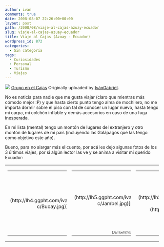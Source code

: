 ```yaml
---
author: ivan
comments: true
date: 2008-08-07 22:26:00+00:00
layout: post
path: /2008/08/viaje-al-cajas-azuay-ecuador
slug: viaje-al-cajas-azuay-ecuador
title: Viaje al Cajas (Azuay - Ecuador)
wordpress_id: 872
categories:
  - Sin categoría
tags:
  - Curiosidades
  - Personal
  - Turismo
  - Viajes
---
```


[![](http://farm4.static.flickr.com/3096/2734896340_df57bc403e_m.jpg)](http://www.flickr.com/photos/ivangabriel/2734896340/)
[Grupo en el Cajas](http://www.flickr.com/photos/ivangabriel/2734896340/)
Originally uploaded by [IvánGabriel](http://www.flickr.com/people/ivangabriel/).

No es noticia para nadie que me gusta viajar (claro que mientras más cómodo mejor :P) y que hasta cierto punto tengo alma de mochilero, no me importa dormir sobre el piso con tal de conocer un lugar nuevo, hasta tengo mi carpa, mi colchón inflable y demás accesorios en caso de una fuga inesperada.

En mi lista (mental) tengo un montón de lugares del extranjero y otro montón de lugares de mi país (incluyendo las Galápagos que las tengo como objetivo este año).

Bueno, para no alargar más el cuento, por acá les dejo algunas fotos de los 3 últimos viajes, por si algún lector las ve y se anima a visitar mi querido Ecuador:

<table cellpadding="2" border="0" >
<tbody ><tr >

<td align="center" valign="top" >
<table style="width: 194px;" ><tbody ><tr >
<td style="background: transparent url(http://picasaweb.google.com/f/img/transparent_album_background.gif) no-repeat scroll left center; height: 194px; -moz-background-clip: -moz-initial; -moz-background-origin: -moz-initial; -moz-background-inline-policy: -moz-initial;" align="center" >[![](http://lh4.ggpht.com/ivan.campana/SHK9U137oXE/AAAAAAAAAdo/yZCrAidiDkg/s160-c/Bucay.jpg)](http://picasaweb.google.com/ivan.campana/Bucay)
</td></tr><tr >
<td style="text-align: center; font-family: arial,sans-serif; font-size: 11px;" >[Bucay](http://picasaweb.google.com/ivan.campana/Bucay)
</td></tr></tbody></table>

</td>

<td align="center" valign="top" >
<table style="width: 194px;" ><tbody ><tr >
<td style="background: transparent url(http://picasaweb.google.com/f/img/transparent_album_background.gif) no-repeat scroll left center; height: 194px; -moz-background-clip: -moz-initial; -moz-background-origin: -moz-initial; -moz-background-inline-policy: -moz-initial;" align="center" >[![](http://lh5.ggpht.com/ivan.campana/SI49uZqCuaE/AAAAAAAAAxw/EEt3PG0ljLQ/s160-c/Jambel.jpg)](http://picasaweb.google.com/ivan.campana/Jambel?authkey=uqvYZjrGR8k)
</td></tr><tr >
<td style="text-align: center; font-family: arial,sans-serif; font-size: 11px;" >[Jambelí](http://picasaweb.google.com/ivan.campana/Jambel?authkey=uqvYZjrGR8k)
</td></tr></tbody></table>

</td>

<td align="center" valign="top" >
<table style="width: 194px;" ><tbody ><tr >
<td style="background: transparent url(http://picasaweb.google.com/f/img/transparent_album_background.gif) no-repeat scroll left center; height: 194px; -moz-background-clip: -moz-initial; -moz-background-origin: -moz-initial; -moz-background-inline-policy: -moz-initial;" align="center" >[![](http://lh5.ggpht.com/ivan.campana/SJpd4AtLgzE/AAAAAAAAAwQ/-a3ZD_Cb4jw/s160-c/CuencaCajas.jpg)](http://picasaweb.google.com/ivan.campana/CuencaCajas)
</td></tr><tr >
<td style="text-align: center; font-family: arial,sans-serif; font-size: 11px;" >[Cuenca - Cajas](http://picasaweb.google.com/ivan.campana/CuencaCajas)
</td></tr></tbody></table>

</td>
</tr>
</tbody></table>
